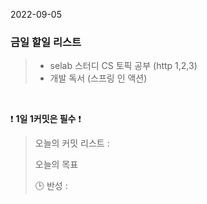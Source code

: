 2022-09-05
### 금일 할일 리스트


> - selab 스터디 CS 토픽 공부 (http 1,2,3)
> - 개발 독서 (스프링 인 액션)
>

<br/>

❗ **1일 1커밋은 필수** ❗
> 오늘의 커밋 리스트 :
>
> 오늘의 목표
>
> 🕒 반성 :
>
>
>

<br/>